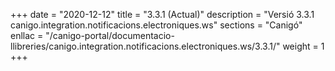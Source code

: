 +++
date        = "2020-12-12"
title       = "3.3.1 (Actual)"
description = "Versió 3.3.1 canigo.integration.notificacions.electroniques.ws"
sections    = "Canigó"
enllac		= "/canigo-portal/documentacio-llibreries/canigo.integration.notificacions.electroniques.ws/3.3.1/"
weight		= 1
+++
